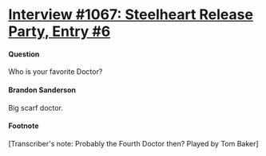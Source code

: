 # [Interview #1067: Steelheart Release Party, Entry #6](https://www.theoryland.com/intvmain.php?i=1067#6)

#### Question

Who is your favorite Doctor?

#### Brandon Sanderson

Big scarf doctor.

#### Footnote

[Transcriber's note: Probably the Fourth Doctor then? Played by Tom Baker]

